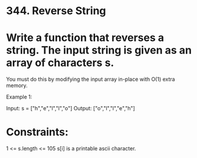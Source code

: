 # 344. Reverse String
# Write a function that reverses a string. The input string is given as an array of characters s.

You must do this by modifying the input array in-place with O(1) extra memory.

 

Example 1:

Input: s = ["h","e","l","l","o"]
Output: ["o","l","l","e","h"]
# Constraints:

1 <= s.length <= 105
s[i] is a printable ascii character.

